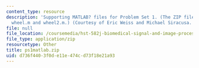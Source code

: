 ```yaml
---
content_type: resource
description: 'Supporting MATLAB? files for Problem Set 1. (The ZIP file contains:
  wheel.m and wheel2.m.) (Courtesy of Eric Weiss and Michael Siracusa. Used with permission.)'
file: null
file_location: /coursemedia/hst-582j-biomedical-signal-and-image-processing-spring-2007/d736f4403f0de11e474cd73f18e21a93_ps1matlab.zip
file_type: application/zip
resourcetype: Other
title: ps1matlab.zip
uid: d736f440-3f0d-e11e-474c-d73f18e21a93
---
```

